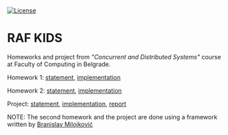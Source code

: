 [![License](https://img.shields.io/badge/License-Apache%202.0-blue.svg)](https://opensource.org/licenses/Apache-2.0)

# RAF KIDS

Homeworks and project from *"Concurrent and Distributed Systems"* course at Faculty of Computing in Belgrade.

Homework 1: [statement](https://github.com/jelic98/raf_kids/blob/master/homework_1/homework_1.pdf), [implementation](https://github.com/jelic98/raf_kids/tree/master/homework_1)

Homework 2: [statement](https://github.com/jelic98/raf_kids/blob/master/homework_2/homework_2.pdf), [implementation](https://github.com/jelic98/raf_kids/tree/master/homework_2)

Project: [statement](https://github.com/jelic98/raf_kids/blob/master/project/project.pdf), [implementation](https://github.com/jelic98/raf_kids/tree/master/project), [report](https://github.com/jelic98/raf_kids/tree/master/project/report.pdf)

NOTE: The second homework and the project are done using a framework written by [Branislav Milojković](mailto:bmilojkovic@raf.rs)


